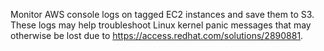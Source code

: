 Monitor AWS console logs on tagged EC2 instances and save them to S3.
These logs may help troubleshoot Linux kernel panic messages that may otherwise be lost due to https://access.redhat.com/solutions/2890881.
